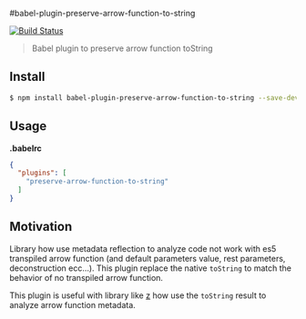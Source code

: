 #babel-plugin-preserve-arrow-function-to-string

[![Build Status](https://travis-ci.org/alfredosalzillo/babel-plugin-preserve-arrow-function-to-string.svg?branch=master)](https://travis-ci.org/alfredosalzillo/babel-plugin-preserve-arrow-function-to-string)

> Babel plugin to preserve arrow function toString

## Install

```bash
$ npm install babel-plugin-preserve-arrow-function-to-string --save-dev
```

## Usage

**.babelrc**
```json
{
  "plugins": [
    "preserve-arrow-function-to-string"
  ]
}
```

## Motivation
Library how use metadata reflection to analyze code not work with es5
transpiled arrow function
(and default parameters value, rest parameters, deconstruction ecc...).
This plugin replace the native `toString` to match
the behavior of no transpiled arrow function.

This plugin is useful with library like
[z](https://github.com/z-pattern-matching/z)
how use the `toString` result to analyze arrow function metadata.
